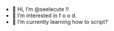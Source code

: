 - 👋 Hi, I’m @seelecute !!
- 👀 I’m interested in f o o d.
- 🌱 I’m currently learning how to script?

<!---
seelecute/seelecute is a ✨ special ✨ repository because its `README.md` (this file) appears on your GitHub profile.
You can click the Preview link to take a look at your changes.
--->
